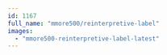 ```yaml
---
id: 1167
full_name: "mmore500/reinterpretive-label"
images: 
  - "mmore500-reinterpretive-label-latest"
---
```

